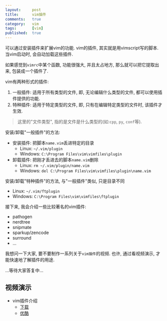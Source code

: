 ```yaml
---
layout:     post
title:      vim插件
comments:   true
category:   vim
tags:       [vim]
published:  true
---
```


可以通过安装插件来扩展vim的功能.
vim的插件, 其实就是用vimscript写的脚本.
当vim启动时, 会自动加载这些插件.

如果感觉到`vimrc`中某个函数, 功能很强大, 并且太占地方,
那么就可以把它提取出来, 包装成一个插件了.

vim有两种形式的插件:

1. 一般插件: 适用于所有类型的文件, 即, 无论编辑什么类型的文件, 都可以使用插件提供的功能.
2. 特种插件: 适用于特定类型的文件, 即, 只有在编辑特定类型的文件时, 该插件才生效.

> 这里的"文件类型", 指的是文件是什么类型的(如:`cpp`, `py`, `conf`等).

安装/卸载"一般插件"的方法:

- 安装插件: 把脚本`name.vim`丢进特定的目录
    - Linux: `~/.vim/plugin`
    - Windows: `C:\Program Files\vim\vimfiles\plugin`
- 卸载插件: 把刚才丢进去的脚本`name.vim`删除
    - Linux: `rm ~/.vim/plugin/name.vim`
    - Windows: `del C:\Program Files\vim\vimfiles\plugin\name.vim`

安装/卸载"特种插件"的方法, 与"一般插件"类似, 只是目录不同

- Linux: `~/.vim/ftplugin`
- Windows: `C:\Program Files\vim\vimfiles\ftplugin`

接下来, 我会介绍一些比较著名的vim插件:

- pathogen
- nerdtree
- snipmate
- sparkup/zencode
- surround
- ...

我想问一下大家, 要不要制作一系列关于`vim插件`的视频.
也许, 通过看视频演示, 才能快速地了解插件的用途.

...等待大家答复中...

视频演示
--------

- vim插件介绍
    - [下载](http://ubuntuone.com/3NAbwQUsuzJNxrThAMurk0)
    - [优酷](http://v.youku.com/v_show/id_XNDEzMDc1NDMy.html)
